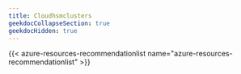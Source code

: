 ```yaml
---
title: Cloudhsmclusters
geekdocCollapseSection: true
geekdocHidden: true
---
```


{{< azure-resources-recommendationlist name="azure-resources-recommendationlist" >}}
